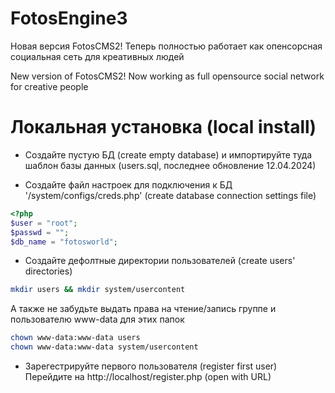 # FotosEngine3
Новая версия FotosCMS2! Теперь полностью работает как опенсорсная социальная сеть для креативных людей

New version of FotosCMS2! Now working as full opensource social network for creative people

# Локальная установка (local install)

- Создайте пустую БД (create empty database)
и импортируйте туда шаблон базы данных (users.sql, последнее обновление 12.04.2024)

- Создайте файл настроек для подключения к БД '/system/configs/creds.php' (create database connection settings file)
```php
<?php
$user = "root";
$passwd = "";
$db_name = "fotosworld";
```

- Создайте дефолтные директории пользователей (create users' directories)
```bash
mkdir users && mkdir system/usercontent
```
  А также не забудьте выдать права на чтение/запись группе и пользователю www-data для этих папок
```bash
chown www-data:www-data users
chown www-data:www-data system/usercontent
```

- Зарегестрируйте первого пользователя (register first user)
Перейдите на http://localhost/register.php (open with URL)
